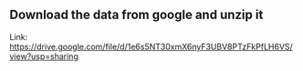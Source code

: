 ## Download the data from google and unzip it 
Link: https://drive.google.com/file/d/1e6s5NT30xmX6nyF3UBV8PTzFkPfLH6VS/view?usp=sharing
